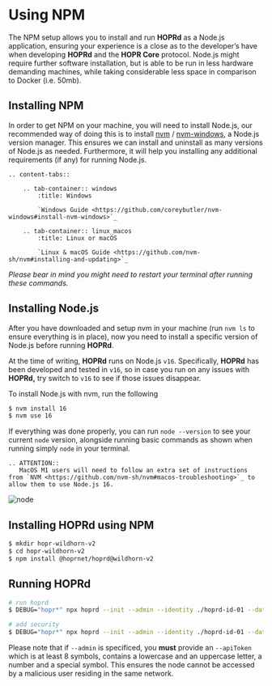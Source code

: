 # Using NPM

The NPM setup allows you to install and run **HOPRd** as a Node.js application, ensuring your experience is a close as to the developer’s have when developing **HOPRd** and the **HOPR Core** protocol. Node.js might require further software installation, but is able to be run in less hardware demanding machines, while taking considerable less space in comparison to Docker \(i.e. 50mb\).

## Installing NPM

In order to get NPM on your machine, you will need to install Node.js, our recommended way of doing this is to install [nvm](https://github.com/nvm-sh/nvm) / [nvm-windows](https://github.com/coreybutler/nvm-windows), a Node.js version manager. This ensures we can install and uninstall as many versions of Node.js as needed. Furthermore, it will help you installing any additional requirements \(if any\) for running Node.js.

```eval_rst
.. content-tabs::

    .. tab-container:: windows
        :title: Windows

        `Windows Guide <https://github.com/coreybutler/nvm-windows#install-nvm-windows>`_

    .. tab-container:: linux_macos
        :title: Linux or macOS

        `Linux & macOS Guide <https://github.com/nvm-sh/nvm#installing-and-updating>`_
```

_Please bear in mind you might need to restart your terminal after running these commands._

## Installing Node.js

After you have downloaded and setup nvm in your machine \(run `nvm ls` to ensure everything is in place\), now you need to install a specific version of Node.js before running **HOPRd**.

At the time of writing, **HOPRd** runs on Node.js `v16`. Specifically, **HOPRd** has been developed and tested in `v16`, so in case you run on any issues with **HOPRd,** try switch to `v16` to see if those issues disappear.

To install Node.js with nvm, run the following

```bash
$ nvm install 16
$ nvm use 16
```

If everything was done properly, you can run `node --version` to see your current `node` version, alongside running basic commands as shown when running simply `node` in your terminal.

```eval_rst
.. ATTENTION::
   MacOS M1 users will need to follow an extra set of instructions from `NVM <https://github.com/nvm-sh/nvm#macos-troubleshooting>`_ to allow them to use Node.js 16.
```

![node](https://user-images.githubusercontent.com/73285987/139115268-01aef9bb-d473-40d1-b291-864a3c2b7471.gif)


## Installing HOPRd using NPM

```bash
$ mkdir hopr-wildhorn-v2
$ cd hopr-wildhorn-v2
$ npm install @hoprnet/hoprd@wildhorn-v2
```

## Running HOPRd

```bash
# run hoprd
$ DEBUG="hopr*" npx hoprd --init --admin --identity ./hoprd-id-01 --data ./hoprd-db-01 --password='hopr-01' --testNoAuthentication

# add security
$ DEBUG="hopr*" npx hoprd --init --admin --identity ./hoprd-id-01 --data ./hoprd-db-01 --password='hopr-01' --apiToken='<YOU_SECRET_TOKEN>'
```
Please note that if `--admin` is specificed, you **must** provide an `--apiToken` which is at least 8 symbols, contains a lowercase and an uppercase letter, a number and a special symbol. This ensures the node cannot be accessed by a malicious user residing in the same network.
